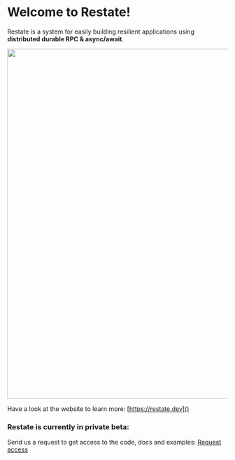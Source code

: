 # Welcome to Restate!

Restate is a system for easily building resilient applications using **distributed durable RPC & async/await**.

<img src="https://www.restate.dev/intro_diagram.jpg" width="800">

Have a look at the website to learn more: [https://restate.dev]()

### Restate is currently in private beta:
Send us a request to get access to the code, docs and examples:
[Request access](https://forms.gle/G8kDuucqhBoTfMwLA)
